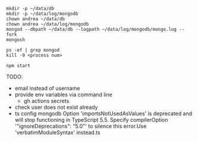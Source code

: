 ```
mkdir -p ~/data/db
mkdir -p ~/data/log/mongodb
chown andrea ~/data/db
chown andrea ~/data/log/mongodb
mongod --dbpath ~/data/db --logpath ~/data/log/mongodb/mongo.log --fork
mongosh

ps -ef | grep mongod
kill -9 <process num>
```

`npm start`

TODO:
- email instead of username
- provide env variables via command line
  - gh actions secrets
- check user does not exist already
- ts config mongodb Option 'importsNotUsedAsValues' is deprecated and will stop functioning in TypeScript 5.5. Specify compilerOption '"ignoreDeprecations": "5.0"' to silence this error.Use 'verbatimModuleSyntax' instead.ts